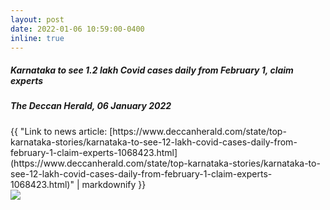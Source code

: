 ```yaml
---
layout: post
date: 2022-01-06 10:59:00-0400
inline: true
---
```



##### Karnataka to see 1.2 lakh Covid cases daily from February 1, claim experts
##### The Deccan Herald, 06 January 2022
<div>{{ "Link to news article: [https://www.deccanherald.com/state/top-karnataka-stories/karnataka-to-see-12-lakh-covid-cases-daily-from-february-1-claim-experts-1068423.html](https://www.deccanherald.com/state/top-karnataka-stories/karnataka-to-see-12-lakh-covid-cases-daily-from-february-1-claim-experts-1068423.html)" | markdownify }}<br><img src="{{ site.url }}{{ site.baseurl }}/images/news/1.2_Lakh_Covid_Cases.jpeg"></div>